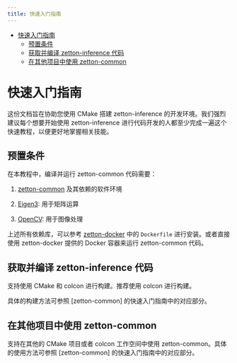 ```yaml
---
title: 快速入门指南
---
```


- [快速入门指南](#快速入门指南)
  - [预置条件](#预置条件)
  - [获取并编译 zetton-inference 代码](#获取并编译-zetton-inference-代码)
  - [在其他项目中使用 zetton-common](#在其他项目中使用-zetton-common)

# 快速入门指南

这份文档旨在协助您使用 CMake 搭建 zetton-inference 的开发环境。我们强烈建议每个想要开始使用 zetton-inference 进行代码开发的人都至少完成一遍这个快速教程，以便更好地掌握相关技能。

## 预置条件

在本教程中，编译并运行 zetton-common 代码需要：

1. [zetton-common](https://github.com/project-zetton/zetton-common) 及其依赖的软件环境

2. [Eigen3](http://eigen.tuxfamily.org/index.php?title=Main_Page): 用于矩阵运算

3. [OpenCV](https://opencv.org/): 用于图像处理

上述所有依赖库，可以参考 [zetton-docker](https://github.com/project-zetton/zetton-docker) 中的 `Dockerfile` 进行安装。或者直接使用 zetton-docker 提供的 Docker 容器来运行 zetton-common 代码。

## 获取并编译 zetton-inference 代码

支持使用 CMake 和 colcon 进行构建。推荐使用 colcon 进行构建。

具体的构建方法可参照 [zetton-common] 的快速入门指南中的对应部分。

## 在其他项目中使用 zetton-common

支持在其他的 CMake 项目或者 colcon 工作空间中使用 zetton-common。具体的使用方法可参照 [zetton-common] 的快速入门指南中的对应部分。
